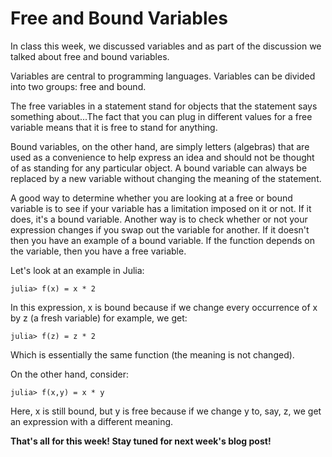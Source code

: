 # Free and Bound Variables
In class this week, we discussed variables and as part of the discussion we talked about free and bound variables.

Variables are central to programming languages. Variables can be divided into two groups: free and bound.

The free variables in a statement stand for objects that the statement says something about...The fact that you can plug in different values for a free variable means that it is free to stand for anything.

Bound variables, on the other hand, are simply letters (algebras) that are used as a convenience to help express an idea and should not be thought of as standing for any particular object. A bound variable can always be replaced by a new variable without changing the meaning of the statement.

A good way to determine whether you are looking at a free or bound variable is to see if your variable has a limitation imposed on it or not. If it does, it's a bound variable. Another way is to check whether or not your expression changes if you swap out the variable for another. If it doesn't then you have an example of a bound variable. If the function depends on the variable, then you have a free variable.

Let's look at an example in Julia:
```
julia> f(x) = x * 2
```

In this expression, x is bound because if we change every occurrence of x by z (a fresh variable) for example, we get:
```
julia> f(z) = z * 2
```
Which is essentially the same function (the meaning is not changed).

On the other hand, consider:
```
julia> f(x,y) = x * y
```
Here, x is still bound, but y is free because if we change y to, say, z, we get an expression with a different meaning.

**That's all for this week! Stay tuned for next week's blog post!**
